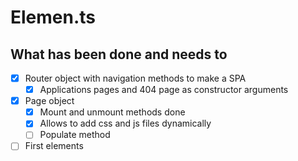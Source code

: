 # Elemen.ts
## What has been done and needs to

- [x] Router object with navigation methods to make a SPA
  - [x] Applications pages and 404 page as constructor arguments
- [x] Page object
  - [x] Mount and unmount methods done
  - [x] Allows to add css and js files dynamically
  - [ ] Populate method
- [ ] First elements
